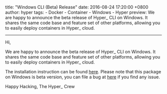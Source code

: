 title: "Windows CLI (Beta) Release"
date: 2016-08-24 17:20:00 +0800
author: hyper
tags:
    - Docker
    - Container
    - Windows
    - Hyper
preview: We are happy to announce the beta release of Hyper_ CLI on Windows. It shares the same code base and feature set of other platforms, allowing you to easily deploy containers in Hyper_ cloud.

---

Hi,

We are happy to announce the beta release of Hyper_ CLI on Windows. It shares the same code base and feature set of other platforms, allowing you to easily deploy containers in Hyper_ cloud.

The installation instruction can be found [here](https://docs.hyper.sh/GettingStarted/install.html). Please note that this package on Windows is beta version, you can file a bug at [here](https://github.com/hyperhq/hypercli/issues) if you find any issue.

Happy Hacking,
The Hyper_ Crew
